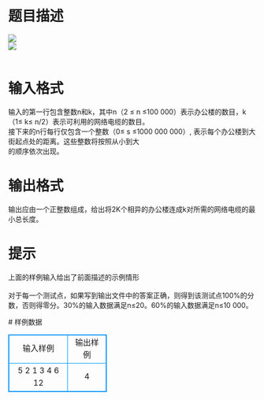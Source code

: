 # 

 
 # 题目描述 
<p>
<img border="0" src="/source/joyoi/tyvj-3599/img/aHR0cDovL3d3dy5qb3lvaS5jbi9wcm9ibGVtL3R5dmotMzU5OS9wcm9ibGVtc19pbWFnZXMvMjQ0OC8xMTUwXzEuanBn.jpg"><br><img border="0" src="/source/joyoi/tyvj-3599/img/aHR0cDovL3d3dy5qb3lvaS5jbi9wcm9ibGVtL3R5dmotMzU5OS9wcm9ibGVtc19pbWFnZXMvMjQ0OC8xMTUwXzIuanBn.jpg"><br><br></p> 

 
 # 输入格式 
<p>
输入的第一行包含整数n和k，其中n（2 ≤ n ≤100 000）表示办公楼的数目，k（1≤ k≤ n/2）表示可利用的网络电缆的数目。<br>接下来的n行每行仅包含一个整数（0≤ s ≤1000 000 000）, 表示每个办公楼到大街起点处的距离。这些整数将按照从小到大<br>的顺序依次出现。</p> 

 
 # 输出格式 
<p>
输出应由一个正整数组成，给出将2K个相异的办公楼连成k对所需的网络电缆的最小总长度。</p> 

 
 # 提示 
<p>
上面的样例输入给出了前面描述的示例情形<br><br>对于每一个测试点，如果写到输出文件中的答案正确，则得到该测试点100%的分数，否则得零分。30%的输入数据满足n≤20。60%的输入数据满足n≤10 000。</p> 
# 样例数据
<style>
        table,table tr th, table tr td { border:1px solid #0094ff; }
        table { width: 200px; min-height: 25px; line-height: 25px; text-align: center; border-collapse: collapse;}   
    </style>
<table>
	<tr>
		<td>输入样例</td>
		<td>输出样例</td>
	</tr>
<tr><td>5 2 
1
3
4
6
12</td><td>
4</td></tr></table>
